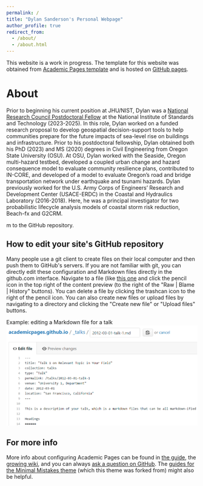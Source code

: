 ```yaml
---
permalink: /
title: "Dylan Sanderson's Personal Webpage"
author_profile: true
redirect_from: 
  - /about/
  - /about.html
---
```

This website is a work in progress. The template for this website was obtained from [Academic Pages template](https://github.com/academicpages/academicpages.github.io) and is hosted on [GitHub pages](https://pages.github.com/). 


<!-- 
This is how you make a title
======
And here is the body. 
 -->

About
======
<!-- Dr. Dylan Sanderson is an incoming Associate Research Scientist at Johns Hopkins University and the National Institute of Standards and Technology (NIST). Dylan's area of expertise straddles two domains: coastal engineering and community resilience. In regards to the former, Dylan is a coastal engineer by training with a strong educational background in coastal processes and fluid mechanics; whereas in regards to the latter, Dylan's research focuses on community resilience to natural hazards. Dylan is particulary interested in assessing the impacts of natural hazards on the built and social environments at regional scales. Within this, Dylan's expertise is in computational modeling, with a focus on developing and applying geospatial decision-support tools for community resilience planning. 

The ultimate aim of Dylan's research is to help communities become more resilient to future natural hazards.
Proven ability to communicate technical findings and collaborate effectively within interdisciplinary teams. -->

Prior to beginning his current position at JHU/NIST, Dylan was a [National Research Council Postdoctoral Fellow](https://www.nationalacademies.org/our-work/rap/nrc-research-associateship-programs) at the National Institute of Standards and Technology (2023-2025). In this role, Dylan worked on a funded research proposal to develop geospatial decision-support tools to help communities prepare for the future impacts of sea-level rise on buildings and infrastructure. Prior to his postdoctoral fellowship, Dylan obtained both his PhD (2023) and MS (2020) degrees in Civil Engineering from Oregon State University (OSU). At OSU, Dylan worked with the Seaside, Oregon multi-hazard testbed, developed a coupled urban change and hazard consequence model to evaluate community resilience plans, contributed to IN-CORE, and developed of a model to evaluate Oregon’s road and bridge transportation network under earthquake and tsunami hazards. Dylan previously worked for the U.S. Army Corps of Engineers’ Research and Development Center (USACE-ERDC) in the Coastal and Hydraulics Laboratory (2016-2018). Here, he was a principal investigator for two probabilistic lifecycle analysis models of coastal storm risk reduction, Beach-fx and G2CRM.

<!-- Outside of work, Dylan enjoys long distance running, pretending he knows how to cook well, and spending time in/around Portland with his lovely partner. Together, they have one cat. -->

<!-- Many of the features of dynamic content management systems (like Wordpress) can be achieved in this fashion, using a fraction of the computational resources and with far less vulnerability to hacking and DDoSing. You can also modify the theme to your heart's content without touching the content of your site. If you get to a point where you've broken something in Jekyll/HTML/CSS beyond repair, your Markdown files describing your talks, publications, etc. are safe. You can rollback the changes or even delete the repository and start over - just be sure to save the Markdown files! You can also write scripts that process the structured data on the site, such as [this one](https://github.com/academicpages/academicpages.github.io/blob/master/talkmap.ipynb) that analyzes metadata in pages about talks to display [a map of every location you've given a talk](https://academicpages.github.io/talkmap.html). -->

<!-- 
Site-wide configuration
------
The main configuration file for the site is in the base directory in [_config.yml](https://github.com/academicpages/academicpages.github.io/blob/master/_config.yml), which defines the content in the sidebars and other site-wide features. You will need to replace the default variables with ones about yourself and your site's github repository. The configuration file for the top menu is in [_data/navigation.yml](https://github.com/academicpages/academicpages.github.io/blob/master/_data/navigation.yml). For example, if you don't have a portfolio or blog posts, you can remove those items from that navigation.yml file to remove them from the header. 

Create content & metadata
------
For site content, there is one Markdown file for each type of content, which are stored in directories like _publications, _talks, _posts, _teaching, or _pages. For example, each talk is a Markdown file in the [_talks directory](https://github.com/academicpages/academicpages.github.io/tree/master/_talks). At the top of each Markdown file is structured data in YAML about the talk, which the theme will parse to do lots of cool stuff. The same structured data about a talk is used to generate the list of talks on the [Talks page](https://academicpages.github.io/talks), each [individual page](https://academicpages.github.io/talks/2012-03-01-talk-1) for specific talks, the talks section for the [CV page](https://academicpages.github.io/cv), and the [map of places you've given a talk](https://academicpages.github.io/talkmap.html) (if you run this [python file](https://github.com/academicpages/academicpages.github.io/blob/master/talkmap.py) or [Jupyter notebook](https://github.com/academicpages/academicpages.github.io/blob/master/talkmap.ipynb), which creates the HTML for the map based on the contents of the _talks directory).

**Markdown generator**

The repository includes [a set of Jupyter notebooks](https://github.com/academicpages/academicpages.github.io/tree/master/markdown_generator
) that converts a CSV containing structured data about talks or presentations into individual Markdown files that will be properly formatted for the Academic Pages template. The sample CSVs in that directory are the ones I used to create my own personal website at stuartgeiger.com. My usual workflow is that I keep a spreadsheet of my publications and talks, then run the code in these notebooks to generate the Markdown files, then commit and push the -->m to the GitHub repository.

How to edit your site's GitHub repository
------
Many people use a git client to create files on their local computer and then push them to GitHub's servers. If you are not familiar with git, you can directly edit these configuration and Markdown files directly in the github.com interface. Navigate to a file (like [this one](https://github.com/academicpages/academicpages.github.io/blob/master/_talks/2012-03-01-talk-1.md) and click the pencil icon in the top right of the content preview (to the right of the "Raw | Blame | History" buttons). You can delete a file by clicking the trashcan icon to the right of the pencil icon. You can also create new files or upload files by navigating to a directory and clicking the "Create new file" or "Upload files" buttons. 

Example: editing a Markdown file for a talk
![Editing a Markdown file for a talk](/images/editing-talk.png)

For more info
------
More info about configuring Academic Pages can be found in [the guide](https://academicpages.github.io/markdown/), the [growing wiki](https://github.com/academicpages/academicpages.github.io/wiki), and you can always [ask a question on GitHub](https://github.com/academicpages/academicpages.github.io/discussions). The [guides for the Minimal Mistakes theme](https://mmistakes.github.io/minimal-mistakes/docs/configuration/) (which this theme was forked from) might also be helpful.
